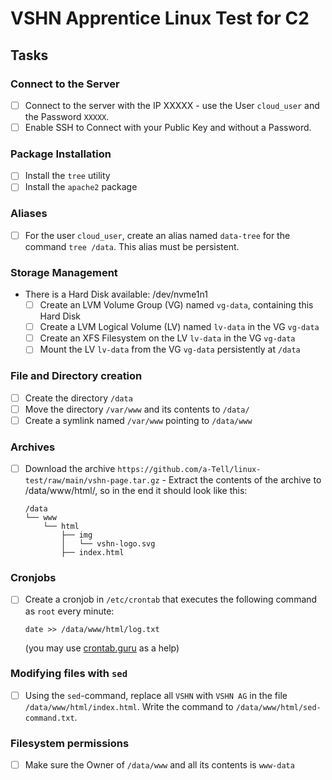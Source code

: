 # VSHN Apprentice Linux Test for C2

## Tasks
### Connect to the Server
- [ ] Connect to the server with the IP XXXXX - use the User `cloud_user` and the Password `XXXXX`.
- [ ] Enable SSH to Connect with your Public Key and without a Password.

### Package Installation
- [ ] Install the `tree` utility
- [ ] Install the `apache2` package

### Aliases
- [ ] For the user `cloud_user`, create an alias named `data-tree` for the command `tree /data`. This alias must be persistent.

### Storage Management
- There is a Hard Disk available: /dev/nvme1n1
  - [ ] Create an LVM Volume Group (VG) named `vg-data`, containing this Hard Disk
  - [ ] Create a LVM Logical Volume (LV) named `lv-data` in the VG `vg-data`
  - [ ] Create an XFS Filesystem on the LV `lv-data` in the VG `vg-data`
  - [ ] Mount the LV `lv-data` from the VG `vg-data` persistently at `/data`

### File and Directory creation
- [ ] Create the directory `/data`
- [ ] Move the directory `/var/www` and its contents to `/data/`
- [ ] Create a symlink named `/var/www` pointing to `/data/www`

### Archives
- [ ] Download the archive `https://github.com/a-Tell/linux-test/raw/main/vshn-page.tar.gz` - Extract the contents of the archive to /data/www/html/, so in the end it should look like this:
  ```
  /data
  └── www
      └── html
          ├── img
          │   └── vshn-logo.svg
          ├── index.html
  ```

### Cronjobs
- [ ] Create a cronjob in `/etc/crontab` that executes the following command as `root` every minute:
  ```
  date >> /data/www/html/log.txt
  ```
  (you may use [crontab.guru](https://crontab.guru) as a help)

### Modifying files with `sed`
- [ ] Using the `sed`-command, replace all `VSHN` with `VSHN AG` in the file `/data/www/html/index.html`. Write the command to `/data/www/html/sed-command.txt`.

### Filesystem permissions
- [ ] Make sure the Owner of `/data/www` and all its contents is `www-data`
